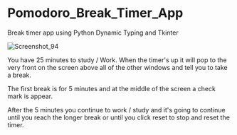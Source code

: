 # Pomodoro_Break_Timer_App
Break timer app using Python Dynamic Typing and Tkinter


![Screenshot_94](https://user-images.githubusercontent.com/104036788/187665376-53c4a65f-043f-4fe5-ab95-4cb1752f76f7.jpg)

You have 25 minutes to study / Work.
When the timer's up it will pop to the very front on the screen above all of the other windows and tell you to take a break.

The first break is for 5 minutes and at the middle of the screen a check mark is appear.

After the 5 minutes you continue to work / study and it's going to continue until you reach the longer break or until you click reset to stop and 
reset the timer.
